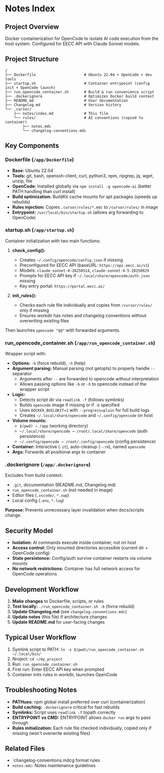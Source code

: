 # Notes Index

## Project Overview

Docker containerization for OpenCode to isolate AI code execution from the host system. Configured for EECC API with Claude Sonnet models.

## Project Structure

```
/
├── Dockerfile                      # Ubuntu 22.04 + OpenCode + dev tools
├── startup.sh                      # Container entrypoint (config init + OpenCode launch)
├── run_opencode_container.sh       # Build & run convenience script
├── .dockerignore                   # Optimizes Docker build context
├── README.md                       # User documentation
├── Changelog.md                    # Version history
└── .cursor/
    ├── notes/index.md              # This file
    └── rules/                      # AI conventions (copied to container)
        ├── notes.mdc
        └── changelog-conventions.mdc
```

## Key Components

### Dockerfile (`/app/Dockerfile`)

- **Base:** Ubuntu 22.04
- **Tools:** git, bash, openssh-client, curl, python3, npm, ripgrep, jq, wget, unzip, file
- **OpenCode:** Installed globally via `npm install -g opencode-ai` (better PATH handling than curl install)
- **Build optimization:** BuildKit cache mounts for apt packages (speeds up rebuilds)
- **Rules injection:** Copies `.cursor/rules/*.mdc` to `/cursor/rules/` in image
- **Entrypoint:** `/usr/local/bin/startup.sh` (allows arg forwarding to OpenCode)

### startup.sh (`/app/startup.sh`)

Container initialization with two main functions:

1. **check_config():**

   - Creates `~/.config/opencode/config.json` if missing
   - Preconfigured for EECC API (baseURL: `https://api.eecc.ai/v1`)
   - Models: `claude-sonnet-4-20250514`, `claude-sonnet-4-5-20250929`
   - Prompts for EECC API key if `~/.local/share/opencode/auth.json` missing
   - Key entry portal: `https://portal.eecc.ai/`

2. **init_rules():**
   - Checks each rule file individually and copies from `/cursor/rules/` only if missing
   - Ensures workdir has notes and changelog conventions without overwriting existing files

Then launches `opencode "$@"` with forwarded arguments.

### run_opencode_container.sh (`/app/run_opencode_container.sh`)

Wrapper script with:

- **Options:** `-b` (force rebuild), `-h` (help)
- **Argument parsing:** Manual parsing (not getopts) to properly handle `--` separator
  - Arguments after `--` are forwarded to opencode without interpretation
  - Allows passing options like `-b` or `-h` to opencode instead of the wrapper script
- **Logic:**
  - Detects script dir via `readlink -f` (follows symlinks)
  - Builds `opencode` image if missing or if `-b` specified
  - Uses `DOCKER_BUILDKIT=1` with `--progress=plain` for full build logs
  - Creates `~/.local/share/opencode` and `~/.config/opencode` on host
- **Volume mounts:**
  - `$(pwd) → /app` (working directory)
  - `~/.local/share/opencode → /root/.local/share/opencode` (auth persistence)
  - `~/.config/opencode → /root/.config/opencode` (config persistence)
- **Container:** Interactive (`-it`), auto-cleanup (`--rm`), named `opencode`
- **Args:** Forwards all positional args to container

### .dockerignore (`/app/.dockerignore`)

Excludes from build context:

- `.git`, documentation (README.md, Changelog.md)
- `run_opencode_container.sh` (not needed in image)
- Editor files (`.vscode/`, `*.swp`)
- Local config (`.env`, `*.log`)

**Purpose:** Prevents unnecessary layer invalidation when docs/scripts change.

## Security Model

- **Isolation:** AI commands execute inside container, not on host
- **Access control:** Only mounted directories accessible (current dir + OpenCode config)
- **State persistence:** Config/auth survive container restarts via volume mounts
- **No network restrictions:** Container has full network access for OpenCode operations

## Development Workflow

1. **Make changes** to Dockerfile, scripts, or rules
2. **Test locally:** `./run_opencode_container.sh -b` (force rebuild)
3. **Update Changelog.md** (see `changelog-conventions.mdc`)
4. **Update notes** (this file) if architecture changes
5. **Update README.md** for user-facing changes

## Typical User Workflow

1. Symlink script to PATH: `ln -s $(pwd)/run_opencode_container.sh ~/.local/bin/`
2. Nroject: `cd ~/my_project`
3. Run: `run_opencode_container.sh`
4. First run: Enter EECC API key when prompted
5. Container inits rules in workdir, launches OpenCode

## Troubleshooting Notes

- **PATHues:** npm global install preferred over curl (containerization)
- **Build caching:** `.dockerignore` critical for fast rebuilds
- **Symlinks:** Script uses `readlink -f` topath correctly
- **ENTRYPOINT vs CMD:** ENTRYPOINT allows `docker run` args to pass through
- **Rules initialization:** Each rule file checked individually, copied only if missing (won't overwrite existing files)

## Related Files

- `changelog-conventions.mdcg format rules
- `notes.mdc`: Notes maintenance guidelines
